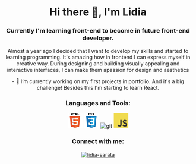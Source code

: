<h1 align="center">Hi there 👋, I'm Lidia </h1>

<h3 align="center">Currently I'm learning front-end to become in future front-end developer.</h3> 
<p align="center">Almost a year ago I decided that I want to develop my skills and started to learning programming. It's amazing how in frontend I can express myself in creative way. During designing and building visually appealing and interactive interfaces, I can make them apassion for design and aesthetics</p>
<p align="center">- 🔭 I’m currently working on my first projects in portfolio. And it's a big challenge! Besides this I'm starting to learn React.</p>
<h3 align="center">Languages and Tools:</h3>
<p align="center"> 
  <img src="https://raw.githubusercontent.com/devicons/devicon/master/icons/html5/html5-original-wordmark.svg" alt="html5" width="40" height="40"/> 
  <img src="https://raw.githubusercontent.com/devicons/devicon/master/icons/css3/css3-original-wordmark.svg" alt="css3" width="40" height="40"/> 
  <img src="https://www.vectorlogo.zone/logos/git-scm/git-scm-icon.svg" alt="git" width="40" height="40"/> 
  <img src="https://raw.githubusercontent.com/devicons/devicon/master/icons/javascript/javascript-original.svg" alt="javascript" width="40" height="40"/>
</p>


<h3 align="center">Connect with me:</h3>
<p align="center">
<a href="www.linkedin.com/in/lidia-sarata-1925b11a5" target="blank"><img align="center" src="https://raw.githubusercontent.com/rahuldkjain/github-profile-readme-generator/master/src/images/icons/Social/linked-in-alt.svg" alt="lidia-sarata" height="30" width="40" /></a>
</p>
